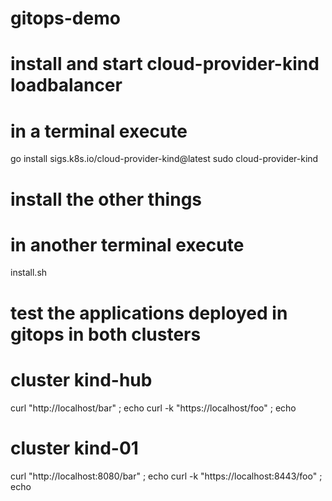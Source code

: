 # gitops-demo

# install and start cloud-provider-kind loadbalancer
# in a terminal execute
go install sigs.k8s.io/cloud-provider-kind@latest
sudo cloud-provider-kind

# install the other things
# in another terminal execute
install.sh

# test the applications deployed in gitops in both clusters
# cluster kind-hub
curl "http://localhost/bar" ; echo
curl -k "https://localhost/foo" ; echo
# cluster kind-01
curl "http://localhost:8080/bar" ; echo
curl -k "https://localhost:8443/foo" ; echo